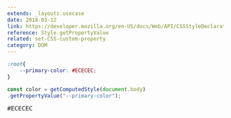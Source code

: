 ```yaml
---
extends: _layouts.usecase
date: 2018-03-12
link: https://developer.mozilla.org/en-US/docs/Web/API/CSSStyleDeclaration/getPropertyValue
reference: Style.getPropertyValue
related: set-CSS-custom-property
category: DOM
---
```


```css
:root{
    --primary-color: #ECECEC;
}
```

```javascript
const color = getComputedStyle(document.body)
.getPropertyValue("--primary-color");
```

<pre class="output">#ECECEC</pre>